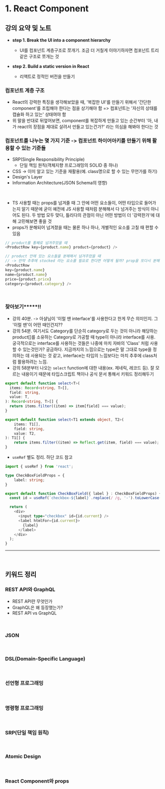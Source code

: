 # 1. React Component

## 강의 요약 및 노트

- __step 1. Break the UI into a component hierarchy__
    - UI를 컴포넌트 계층구조로 쪼개기. 조금 더 거칠게 이야기하자면 컴포넌트 트리 같은 구조로 쪼개는 것

- __step 2. Build a static version in React__
    - 리액트로 정적인 버전을 만들기
  
### 컴포넌트 계층 구조

- React의 강력한 특징을 생각해보았을 때, '복잡한 UI'를 만들기 위해서 '간단한 component'를 조립해야 한다는 점을 상기해야 함 => 컴포넌트는 '자신의 상태를 캡슐화 하고 있는' 상태여야 함
- 위 말을 반대로 뒤엎어보면, component를 복잡하게 만들고 있는 순간부터 '아, 내가 react의 장점을 제대로 살려서 만들고 있는건가?' 라는 의심을 해봐야 한다는 것

### 컴포넌트를 나누는 몇 가지 기준 -> 컴포넌트 하이어아키를 만들기 위해 활용할 수 있는 기준들

- SRP(Single Responsibility Principle)
    - 단일 책임 원칙(객체지향 프로그래밍의 SOLID 중 하나)
- CSS -> 이미 알고 있는 기준을 재활용(예. class명으로 할 수 있는 무언가를 하기)
- Design's Layer
- Information Architecture(JSON Schema의 영향)

</br>

- TS 사용할 때는 props를 넘겨줄 때 그 안에 어떤 요소들이, 어떤 타입으로 들어가는지 알기 때문에 굳이 예전에 JS 사용할 때처럼 분해해서 다 넘겨주는 방식이 아니어도 된다. 두 방법 모두 맞다, 틀리다의 관점이 아닌 어떤 방법이 더 '강력한가'에 대해 고민해보면 좋을 것
- props가 분해되어 넘겨졌을 때는 물론 하나 하나, 개별적인 요소를 고칠 때 편할 수 있음

```typescript
// product를 통째로 넘겨주었을 때
<ProductRow key={product.name} product={product} />

// product 안에 있는 요소들을 분해해서 넘겨주었을 때
// -> 만약 추후에 stocked 라는 요소를 필요로 한다면 어떻게 될까? prop을 또다시 분해해서 넘겨줘야 함
<ProductRow 
key={product.name} 
name={product.name} 
price={product.price} 
category={product.category} />
```

</br>

### 찾아보기*****!!

- 강의 40분. -> 아샬님이 '이럴 땐 interface'를 사용한다고 한게 무슨 의미인지. 그 '이럴 땐'이 어떤 때인건지??
- 강의 54분. 여기서도 Category를 단순히 category로 두는 것이 아니라 해당하는 product[]를 소유하는 Category로 가공할 때 type이 아니라 interface를 사용. 궁극적으로는 interface를 사용하는 것들은 나중에 마치 자바의 'Class' 처럼 사용할 수 있는것인가? 궁금하다. 지금까지의 느낌으로는 type은 말 그대로 type을 정의하는 데 사용되는 것 같고, interface는 타입의 느낌보다는 마치 추후에 class처럼 활용하려는 느낌.
- 강의 58분부터 나오는 `select` function에 대한 내용(ex. 제네릭, 레코드 등). 잘 모르는 내용이기 때문에 타입스크립트 책이나 공식 문서 통해서 키워드 정리해두기  

```typescript
export default function select<T>(
  items: Record<string, T>[],
  field: string,
  value: T,
): Record<string, T>[] {
  return items.filter((item) => item[field] === value);
}
```

```typescript
export default function select<T1 extends object, T2>(
    items: T1[],
    field: string,
    value: T2,
): T1[] {
    return items.filter((item) => Reflect.get(item, field) === value);
}
```

- `useRef` 별도 정리. 하단 코드 참고

```typescript
import { useRef } from 'react';

type CheckBoxFieldProps = {
    label: string;
}

export default function CheckBoxField({ label } : CheckBoxFieldProps) {
  const id = useRef(`checkbox-${label}`.replace(/ /g, '-').toLowerCase());

  return (
    <div>
      <input type="checkbox" id={id.current} />
      <label htmlFor={id.current}>
        {label}
      </label>
    </div>
  );
}
```
---

</br>

## 키워드 정리

### REST API와 GraphQL

- REST API란 무엇인가
- GraphQL은 왜 등장했는가?
- REST API vs GraphQL

</br>

### JSON

</br>

### DSL(Domain-Specific Language)

</br>

### 선언형 프로그래밍

</br>

### 명령형 프로그래밍

</br>

### SRP(단일 책임 원칙)

</br>

### Atomic Design

</br>

### React Component와 props
